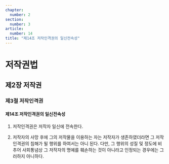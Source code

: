 ```yaml
---
chapter:
  number: 2
section:
  number: 3
article:
  number: 14
title: "제14조 저작인격권의 일신전속성"
---
```

# 저작권법

## 제2장 저작권

### 제3절 저작인격권

#### 제14조 저작인격권의 일신전속성

1. 저작인격권은 저작자 일신에 전속한다.

2. 저작자의 사망 후에 그의 저작물을 이용하는 자는 저작자가 생존하였더라면 그 저작인격권의 침해가 될 행위를 하여서는 아니 된다. 다만, 그 행위의 성질 및 정도에 비추어 사회통념상 그 저작자의 명예를 훼손하는 것이 아니라고 인정되는 경우에는 그러하지 아니하다.
